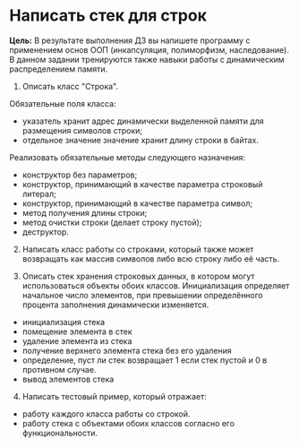 # Написать стек для строк

**Цель:** В результате выполнения ДЗ вы напишете программу с применением основ ООП (инкапсуляция, полиморфизм, наследование). В данном задании тренируются также навыки работы с динамическим распределением памяти.

1. Описать класс "Строка".

Обязательные поля класса:
* указатель хранит адрес динамически выделенной памяти для размещения символов строки;
* отдельное значение значение хранит длину строки в байтах.

Реализовать обязательные методы следующего назначения:
* конструктор без параметров;
* конструктор, принимающий в качестве параметра строковый литерал; 
* конструктор, принимающий в качестве параметра символ;
* метод получения длины строки;
* метод очистки строки (делает строку пустой);
* деструктор.

2. Написать класс работы со строками, который также может возвращать как массив символов либо всю строку либо её часть.

3. Описать стек хранения строковых данных, в котором могут использоваться объекты обоих классов. Инициализация определяет начальное число элементов, при превышении определённого процента заполнения динамически изменяется.
* инициализация стека 
* помещение элемента в стек 
* удаление элемента из стека
* получение верхнего элемента стека без его удаления 
* определение, пуст ли стек возвращает 1 если стек пустой и 0 в противном случае.
* вывод элементов стека 

4. Написать тестовый пример, который отражает:
* работу каждого класса работы со строкой.
* работу стека с объектами обоих классов согласно его функциональности.
